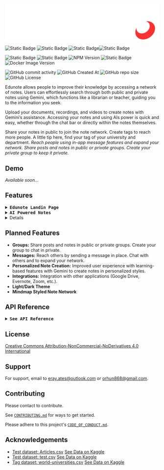 
![Logo](app/public/assets/images/edunote-logo-light.png)

![Static Badge](https://img.shields.io/badge/EDUNOTE-black?logo=e&link=https%3A%2F%2Fbtk-hackathon-24-beta.vercel.app%2F)
![Static Badge](https://img.shields.io/badge/erenorhun-black?logo=github&link=https%3A%2F%2Fgithub.com%2Felymsyr%2F)
![Static Badge](https://img.shields.io/badge/erayates-black?logo=github&link=https%3A%2F%2Fgithub.com%2Ferayates%2F)![Static Badge](https://img.shields.io/badge/utkukayaa-black?logo=github&link=https%3A%2F%2Fgithub.com%2FUtkuKayaa%2F)

![Static Badge](https://img.shields.io/badge/Vercel-black?logo=vercel&link=https%3A%2F%2Fvercel.com%2F)
![Static Badge](https://img.shields.io/badge/Next.JS-black?logo=nextdotjs&link=https%3A%2F%2Fnextjs.org%2F)
![NPM Version](https://img.shields.io/npm/v/tailwindcss?logo=tailwindcss&label=tailwindcss&link=https%3A%2F%2Ftailwindcss.com%2F)
![Static Badge](https://img.shields.io/badge/FastAPI-white?logo=fastapi&link=https%3A%2F%2Ffastapi.tiangolo.com%2F)
![Docker Image Version](https://img.shields.io/docker/v/elymsyr/btk-file-02?arch=amd64&logo=docker&label=Docker&link=https%3A%2F%2Fhub.docker.com%2Frepositories%2Felymsyr)

![GitHub commit activity](https://img.shields.io/github/commit-activity/t/erayates/btk-hackathon-24)
![GitHub Created At](https://img.shields.io/github/created-at/erayates/btk-hackathon-24)
![GitHub repo size](https://img.shields.io/github/repo-size/erayates/btk-hackathon-24)
![GitHub License](https://img.shields.io/github/license/erayates/btk-hackathon-24)

Edunote allows people to improve their knowledge by accessing a network of notes. Users can effortlessly search through both public and private notes using Gemini, which functions like a librarian or teacher, guiding you to the information you seek.

Upload your documents, recordings, and videos to create notes with Gemini’s assistance. Accessing your notes and using AIs power is quick and easy, whether through the chat bar or directly within the notes themselves. 

Share your notes in public to join the note network. Create tags to reach more people. A little tip here, find your tag of your university and department. *Reach people using in-app message features and expand your network. Share posts and notes in public or private groups. Create your private group to keep it private.*

## Demo

*Available soon...*


## Features

<details>
<summary> <b> <samp>Edunote Landin Page</samp></b></summary>
<samp>

<img src="Docs/ss/full.png">

#### More Notes
<img src="Docs/ss/morestab.png">
<img src="Docs/ss/likestab.png">

</samp>
</details>

<details>
<summary> <b> <samp>AI Powered Notes</samp></b></summary>
<samp>

#### Use AI in Your Notes
<img src="Docs/ss/noteoptions.png">
<img src="Docs/ss/noteoptionsinside.png">
<img src="Docs/ss/noteoptionsexample.png">
<img src="Docs/ss/notevideoexample.png">


#### Note Settings
<img src="Docs/ss/notesettings.png">

</samp>
</details>

<details>
<samp>

### Special Ai

#### Youtube
<img src="btk-hackathon-24\Docs\ss\ai-yt.png">

#### PDF
<img src="btk-hackathon-24\Docs\ss\ai-pdf.png">

#### Audio
<img src="btk-hackathon-24\Docs\ss\ai-audio.png">

#### Image
<img src="btk-hackathon-24\Docs\ss\ai-image.png">

</samp>
</details>

## Planned Features

- **Groups:** Share posts and notes in public or private groups. Create your group to chat in private.
- **Messages:** Reach others by sending a message in place. Chat with others and to expand your network.
- **Personalized Note Creation:** Improved user experience with learning-based features with Gemini to create notes in personalized styles.
- **Integrations:** Integration with other applications (Google Drive, Evernote, Zoom, etc.).
- **Light/Dark Theme**
- **Mindmap Styled Note Network**

## API Reference

<details>
<summary> <b> <samp> See API Reference </samp></b></summary>
<samp>
<br>

### Gemini Operation

#### Interact with Gemini AI

```http
  POST /gemini/
```

| Parameter | Type     | Description                |
| :-------- | :------- | :------------------------- |
| `option	` | `string` | The type of content generation to perform. |
| `prompt` | `string` | **Required**. The input text to be processed. |
| `command` | `string` | **Optional** command for further processing. |
| `user_id` | `string` | **Required**. User ID for tracking interactions. |
| `note_id` | `string` | Default is 'gemini'. Note ID for context. |
| `user_query` | `string` | Specific query related to the prompt. |

### Chat History Operations

#### Retrieve Chat History

```http
  GET /chat/history/
```
| Parameter | Type     | Description                       |
| :-------- | :------- | :-------------------------------- |
| `user_id`      | `string` | **Required**. User ID for which to retrieve chat history. |
| `note_id`      | `string` | **Optional**. Note ID to specify the context of the chat. |

#### GET /chat/clear/

```http
  GET /chat/clear/
```

| Parameter | Type     | Description                       |
| :-------- | :------- | :-------------------------------- |
| `user_id`      | `string` | **Required**. User ID for which to clear chat history. |
| `note_id`      | `string` | **Optional**. Note ID to specify the context of the chat. |

### Elasticsearch Operations

#### Chat with Gemini in Notes

```http
  POST /search/ask/
```

| Parameter | Type     | Description                       |
| :-------- | :------- | :-------------------------------- |
| `query`      | `string` | **Required**. The specific search query. |
| `user_id`      | `string` | **Required**. User ID to filter the search results. |
| `public_search`      | `boolean` | **Optional**. Defaults to 'false'. Flag to indicate if public notes should be included. |

#### Simple Search

```http
  POST /search/simple/
```

| Parameter | Type     | Description                       |
| :-------- | :------- | :-------------------------------- |
| `query`      | `string` | **Required**. The search query string. |

#### Detailed Search

```http
  POST /search/all/
```

| Parameter | Type     | Description                       |
| :-------- | :------- | :-------------------------------- |
| `body`      | `object` | **Required**. JSON body containing the search criteria. |

### File Operations

#### Extract Transcript from YouTube Video

```http
  POST /caption/extract/
```

| Parameter | Type     | Description                       |
| :-------- | :------- | :-------------------------------- |
| `youtube_video_id`      | `string` | **Required**. The ID of the YouTube video from which to extract captions. |
| `only_transcript`      | `boolean` | **Optional**. Flag to indicate if only the transcript should be extracted. |

#### Extract Text from File

```http
  POST /file/extract/
```

| Parameter | Type     | Description                       |
| :-------- | :------- | :-------------------------------- |
| `file`      | `UploadFile` | **Required**. The file from which text will be extracted. |

**Supported File Extensions:**
- Audio: `mp3`, `wav`, `aac`, `m4a`, `wma`
- Pdf: `pdf`
- Image: `jpg`, `jpeg`, `png`, `gif`, `webp`, `svg`


#### Check File Existence

```http
  POST /file/check/
```

| Parameter | Type     | Description                       |
| :-------- | :------- | :-------------------------------- |
| `user_id`      | `string` | **Required**. User ID for tracking the file. |
| `file_name`      | `string` | **Required**. Name of the file to check if exists. |

#### Download File

```http
  POST /file/download/
```

| Parameter | Type     | Description                       |
| :-------- | :------- | :-------------------------------- |
| `user_id`      | `string` | **Required**. User ID for tracking the file. |
| `file_name`      | `string` | **Required**. Name of the file to be downloaded. |

#### Upload Files

```http
  POST /file/upload/
```

| Parameter | Type     | Description                       |
| :-------- | :------- | :-------------------------------- |
| `user_id`      | `string` | **Required**. User ID for tracking the file. |
| `if_exists`      | `boolean` | **Optional**. Defaults to 'False'. Flag to indicate if the file should be replaced if it already exists. |
| `files`      | `List<UploadFile>` | **Required**. List of files to be uploaded. |

</samp>
</details>

## License

[Creative Commons Attribution-NonCommercial-NoDerivatives 4.0 International](LICENSE)

## Support

For support, email to [eray.ates@outlook.com](mailto:eray.ates@outlook.com) or [orhun868@gmail.com](mailto:orhun868@gmail.com).


## Contributing

Please contact to contribute.

See [`CONTRIBUTING.md`](.github/CONTRIBUTING.md) for ways to get started.

Please adhere to this project's [`CODE_OF_CONDUCT.md`](.github/CODE_OF_CONDUCT.md).

## Acknowledgements

 - [Test dataset: Articles.csv](Functions/Data/Articles.csv) [See Data on Kaggle](https://www.kaggle.com/datasets/asad1m9a9h6mood/news-articles)
 - [Test dataset: test.csv](Functions/Data/Articles.csv) [See Data on Kaggle](https://www.kaggle.com/datasets/arashnic/urban-sound)
 - [Tag dataset: world-universities.csv](Functions/Data/Articles.csv) [See Data on Kaggle](https://www.kaggle.com/datasets/thedevastator/all-universities-in-the-world)
